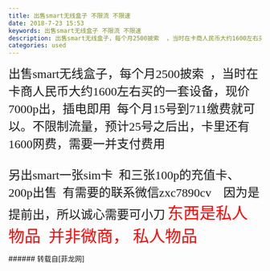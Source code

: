 ```yaml
---
title: 出售smart无线盒子 不限流 不限速
date: 2018-7-23 15:53
keywords: 出售smart无线盒子 不限流 不限速
description: 出售smart无线盒子，每个月2500披索  ，当时在卡商人民币大约1600左右买的一套设备，现价7000p出，插电即用  每个月15号到711缴费就可以。不限制流量，预计25号之后出，卡里还有1600网费，需要一并支付费用另出smart一张sim卡  和三张100p的充值卡、200p出售  有需要的联系微信zxc7890cv    因为是提前出，所以诚心需要可小刀 东西是私人物品  并非微商， 私人物品
categories: used
---
```

<td class="t_f" id="postmessage_1541768">

<font face="黑体"><font style="font-size:16px"><font size="5">出售smart无线盒子，每个月2500披索  ，当时在卡商人民币大约1600左右买的一套设备，现价7000p出，插电即用  每个月15号到711缴费就可以。不限制流量，预计25号之后出，卡里还有1600网费，需要一并支付费用<br/>
<br/>
另出smart一张sim卡  和三张100p的充值卡、200p出售  有需要的联系微信zxc7890cv    因为是提前出，所以诚心需要可小刀</font></font></font><font style="font-size:16px"> </font><font face="黑体"><font style="font-size:16px"><font size="6"><font color="#ff0000">东西是私人物品  并非微商， 私人物品</font></font></font></font><br/>
</td>
###### 转载自[菲龙网]